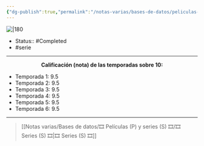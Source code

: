 ```yaml
---
{"dg-publish":true,"permalink":"/notas-varias/bases-de-datos/peliculas-p-y-series-s/s-bo-jack-horseman/"}
---
```



![|180](https://m.media-amazon.com/images/M/MV5BYWQwMDNkM2MtODU4OS00OTY3LTgwOTItNjE2Yzc0MzRkMDllXkEyXkFqcGdeQXVyMTkxNjUyNQ@@._V1_SX300.jpg)

- Status:: #Completed
- #serie

---

**<center>Calificación (nota) de las temporadas sobre 10:</center>**

- Temporada 1: 9.5
- Temporada 2: 9.5
- Temporada 3: 9.5
- Temporada 4: 9.5
- Temporada 5: 9.5
- Temporada 6: 9.5

---

> [[Notas varias/Bases de datos/🎞️ Películas (P) y series (S) 🎞️/🎞️ Series (S) 🎞️\|🎞️ Series (S) 🎞️]]